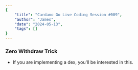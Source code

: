 ```yaml
---
{
    "title": "Cardano Go Live Coding Session #009",
    "author": "James",
    "date": "2024-05-13",
    "tags": []
}
---
```


### Zero Withdraw Trick
- If you are implementing a dex, you'll be interested in this.